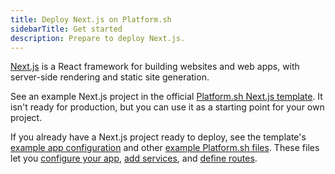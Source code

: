 ```yaml
---
title: Deploy Next.js on Platform.sh
sidebarTitle: Get started
description: Prepare to deploy Next.js.
---
```


[Next.js](https://nextjs.org/) is a React framework for building websites and web apps,
with server-side rendering and static site generation.

See an example Next.js project in the official [Platform.sh Next.js template](https://github.com/platformsh-templates/nextjs).
It isn't ready for production, but you can use it as a starting point for your own project.

If you already have a Next.js project ready to deploy,
see the template's [example app configuration](https://github.com/platformsh-templates/nextjs/blob/master/.platform.app.yaml)
and other [example Platform.sh files](https://github.com/platformsh-templates/nextjs/tree/master/.platform).
These files let you [configure your app](../../create-apps/_index.md),
[add services](../../add-services/_index.md), and [define routes](../../define-routes/_index.md).
